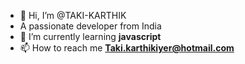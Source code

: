 - 👋 Hi, I’m @TAKI-KARTHIK
-  A passionate developer from India
- 🌱 I’m currently learning **javascript**
- 📫 How to reach me **Taki.karthikiyer@hotmail.com**

<!---
TAKI-KARTHIK/TAKI-KARTHIK is a ✨ special ✨ repository because its `README.md` (this file) appears on your GitHub profile.
You can click the Preview link to take a look at your changes.
--->
